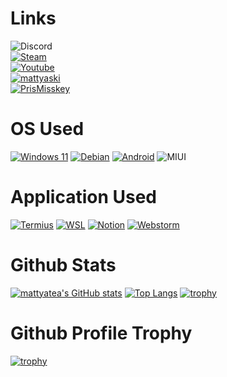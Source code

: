 # Links
![Discord](https://img.shields.io/badge/mattyatea-4c4c4c?logo=discord&logoColor=ffffff&label=Discord&labelColor=5865F2)<br>
[![Steam](https://img.shields.io/badge/mattyatea-4c4c4c?logo=steam&logoColor=ffffff&label=Steam&labelColor=000000)](https://steamcommunity.com/id/mattyatea/)<br>
[![Youtube](https://img.shields.io/badge/mattyatea-4c4c4c?logo=youtube&label=Youtube&labelColor=%23FF0000)](https://www.youtube.com/@mattyatea)<br>
[![mattyaski](https://img.shields.io/badge/%40mattyatea%40mattyaski.co-4c4c4c?logo=misskey&logoColor=ffffff&label=Misskey&labelColor=A1CA03
)](https://mattyaski.co/@mattyatea)<br>
[![PrisMisskey](https://img.shields.io/badge/%40mattyatea%40PrisMisskey.space-4c4c4c?logo=misskey&logoColor=ffffff&label=Misskey&labelColor=A1CA03
)](https://PrisMisskey.space/@mattyatea)<br>


# OS Used
[![Windows 11](https://img.shields.io/badge/Windows%2011-0078D4?logo=windows11&logoColor=fff)](https://www.microsoft.com/ja-jp/windows/windows-11)
[![Debian](https://img.shields.io/badge/Debian-A81D33?logo=debian)](https://www.debian.org/)
[![Android](https://img.shields.io/badge/Android%2013-3DDC84?logo=android&logoColor=fff)](https://www.android.com/)
![MIUI](https://img.shields.io/badge/MIUI-FF6900?logo=xiaomi&logoColor=fff)

# Application Used
[![Termius](https://img.shields.io/badge/Termius-000000?logo=termius&logoColor=fff)](https://termius.com/)
[![WSL](https://img.shields.io/badge/WSL-000000?logo=linux&logoColor=fff)](https://learn.microsoft.com/ja-jp/windows/wsl/)
[![Notion](https://img.shields.io/badge/Notion-000000?logo=notion&logoColor=fff)](https://www.notion.so/)
[![Webstorm](https://img.shields.io/badge/WebStorm-000000?logo=webstorm&logoColor=fff)](https://www.jetbrains.com/ja-jp/webstorm/)

# Github Stats
[![mattyatea's GitHub stats](https://github-readme-stats.vercel.app/api?username=mattyatea)](https://github.com/anuraghazra/github-readme-stats)
[![Top Langs](https://github-readme-stats.vercel.app/api/top-langs/?username=mattyatea&layout=donut)](https://github.com/anuraghazra/github-readme-stats)
[![trophy](https://github-profile-summary-cards.vercel.app/api/cards/profile-details?username=mattyatea)](https://github.com/vn7n24fzkq/github-profile-summary-cards)
# Github Profile Trophy
[![trophy](https://github-profile-trophy.vercel.app/?username=mattyatea)](https://github.com/ryo-ma/github-profile-trophy)
